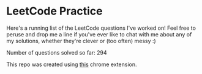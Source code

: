 # LeetCode Practice

Here's a running list of the LeetCode questions I've worked on! Feel free to peruse and drop me a line if you've ever like to chat with me about any of my solutions, whether they're clever or (too often) messy :)

Number of questions solved so far: 294

This repo was created using [this](https://github.com/QasimWani/LeetHub) chrome extension.
